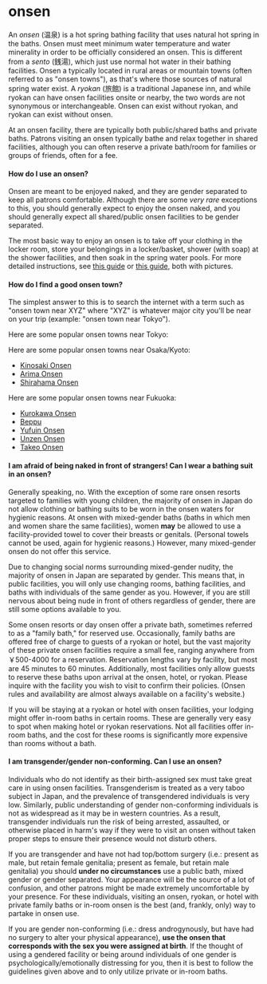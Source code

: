 # onsen

An _onsen_ (温泉) is a hot spring bathing facility that uses natural hot spring in the baths. Onsen must meet minimum water temperature and water minerality in order to be officially considered an onsen. This is different from a _sento_ (銭湯), which just use normal hot water in their bathing facilities. Onsen a typically located in rural areas or mountain towns (often referred to as "onsen towns"), as that's where those sources of natural spring water exist. A _ryokan_ (旅館) is a traditional Japanese inn, and while ryokan can have onsen facilities onsite or nearby, the two words are not synonymous or interchangeable. Onsen can exist without ryokan, and ryokan can exist without onsen.

At an onsen facility, there are typically both public/shared baths and private baths. Patrons visiting an onsen typically bathe and relax together in shared facilities, although you can often reserve a private bath/room for families or groups of friends, often for a fee.

#### How do I use an onsen?

Onsen are meant to be enjoyed naked, and they are gender separated to keep all patrons comfortable. Although there are some _very rare_ exceptions to this, you should generally expect to enjoy the onsen naked, and you should generally expect all shared/public onsen facilities to be gender separated.

The most basic way to enjoy an onsen is to take off your clothing in the locker room, store your belongings in a locker/basket, shower (with soap) at the shower facilities, and then soak in the spring water pools. For more detailed instructions, see [this guide](https://www.japan-guide.com/e/e2292_how.html) or [this guide](https://blog.japanwondertravel.com/how-to-take-an-onsen-in-japan-14226), both with pictures.

#### How do I find a good onsen town?

The simplest answer to this is to search the internet with a term such as "onsen town near XYZ" where "XYZ" is whatever major city you'll be near on your trip (example: "onsen town near Tokyo").

Here are some popular onsen towns near Tokyo:

Here are some popular onsen towns near Osaka/Kyoto:

*   [Kinosaki Onsen](https://www.japan-guide.com/e/e3525.html)
*   [Arima Onsen](https://www.japan-guide.com/e/e3558.html)
*   [Shirahama Onsen](https://www.japan.travel/en/spot/968/)

Here are some popular onsen towns near Fukuoka:

*   [Kurokawa Onsen](https://www.japan-guide.com/e/e4575.html)
*   [Beppu](https://www.japan-guide.com/e/e4700.html)
*   [Yufuin Onsen](https://www.japan.travel/en/spot/707/)
*   [Unzen Onsen](https://www.japan-guide.com/e/e4453.html)
*   [Takeo Onsen](https://www.japan-guide.com/e/e8385.html)

#### I am afraid of being naked in front of strangers! Can I wear a bathing suit in an onsen?

Generally speaking, no. With the exception of some rare onsen resorts targeted to families with young children, the majority of onsen in Japan do not allow clothing or bathing suits to be worn in the onsen waters for hygienic reasons. At onsen with mixed-gender baths (baths in which men and women share the same facilities), women **may** be allowed to use a facility-provided towel to cover their breasts or genitals. (Personal towels cannot be used, again for hygienic reasons.) However, many mixed-gender onsen do not offer this service.

Due to changing social norms surrounding mixed-gender nudity, the majority of onsen in Japan are separated by gender. This means that, in public facilities, you will only use changing rooms, bathing facilities, and baths with individuals of the same gender as you. However, if you are still nervous about being nude in front of others regardless of gender, there are still some options available to you.

Some onsen resorts or day onsen offer a private bath, sometimes referred to as a "family bath," for reserved use. Occasionally, family baths are offered free of charge to guests of a ryokan or hotel, but the vast majority of these private onsen facilities require a small fee, ranging anywhere from ￥500-4000 for a reservation. Reservation lengths vary by facility, but most are 45 minutes to 60 minutes. Additionally, most facilities only allow guests to reserve these baths upon arrival at the onsen, hotel, or ryokan. Please inquire with the facility you wish to visit to confirm their policies. (Onsen rules and availability are almost always available on a facility's website.)

If you will be staying at a ryokan or hotel with onsen facilities, your lodging might offer in-room baths in certain rooms. These are generally very easy to spot when making hotel or ryokan reservations. Not all facilities offer in-room baths, and the cost for these rooms is significantly more expensive than rooms without a bath.

#### I am transgender/gender non-conforming. Can I use an onsen?

Individuals who do not identify as their birth-assigned sex must take great care in using onsen facilities. Transgenderism is treated as a very taboo subject in Japan, and the prevalence of transgendered individuals is very low. Similarly, public understanding of gender non-conforming individuals is not as widespread as it may be in western countries. As a result, transgender individuals run the risk of being arrested, assaulted, or otherwise placed in harm's way if they were to visit an onsen without taken proper steps to ensure their presence would not disturb others.

If you are transgender and have not had top/bottom surgery (i.e.: present as male, but retain female genitalia; present as female, but retain male genitalia) you should **under no circumstances** use a public bath, mixed gender or gender separated. Your appearance will be the source of a lot of confusion, and other patrons might be made extremely uncomfortable by your presence. For these individuals, visiting an onsen, ryokan, or hotel with private family baths or in-room onsen is the best (and, frankly, only) way to partake in onsen use.

If you are gender non-conforming (i.e.: dress androgynously, but have had no surgery to alter your physical appearance), **use the onsen that corresponds with the sex you were assigned at birth**. If the thought of using a gendered facility or being around individuals of one gender is psychologically/emotionally distressing for you, then it is best to follow the guidelines given above and to only utilize private or in-room baths.